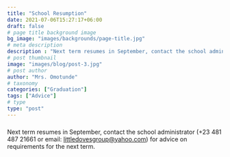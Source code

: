 ```yaml
---
title: "School Resumption"
date: 2021-07-06T15:27:17+06:00
draft: false
# page title background image
bg_image: "images/backgrounds/page-title.jpg"
# meta description
description : "Next term resumes in September, contact the school administrator for advice on requirements for the next term."
# post thumbnail
image: "images/blog/post-3.jpg"
# post author
author: "Mrs. Omotunde"
# taxonomy
categories: ["Graduation"]
tags: ["Advice"]
# type
type: "post"
---
```


###
Next term resumes in September, contact the school administrator (+23 481 487 21661 or email: littledovesgroup@yahoo.com) for advice on requirements for the next term.